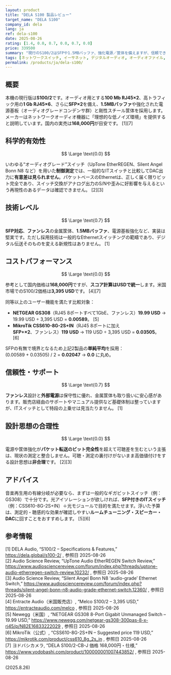```yaml
---
layout: product
title: "DELA S100 製品レビュー"
target_name: "DELA S100"
company_id: dela
lang: ja
ref: dela-s100
date: 2025-08-26
rating: [1.4, 0.0, 0.7, 0.0, 0.7, 0.0]
price: 339500
summary: "現行のS100/2はSFPや1.5MBバッファ、強化電源／筐体を備えますが、信頼できる測定では標準スイッチに対する音質上の優位は確認できません。実用同等のITスイッチが桁違いに安価であるため、価格に対する説得力は極めて低いです。"
tags: [ネットワークスイッチ, イーサネット, デジタルオーディオ, オーディオファイル, 日本]
permalink: /products/ja/dela-s100/
---
```


## 概要

本機の現行版は**S100/2**です。オーディオ用とする**100 Mb RJ45×2**、高トラフィック用の**1 Gb RJ45×6**、さらに**SFP×2**を備え、**1.5MBバッファ**や強化された電源基板（オーディオグレードコンデンサ群）と剛性スチール筐体を採用します。メーカーはネットワークオーディオ機器に「理想的な低ノイズ環境」を提供すると説明しています。国内の実売は**168,000円**が目安です。 [1][7]

## 科学的有効性

$$ \Large \text{0.0} $$

いわゆる“オーディオグレード”スイッチ（UpTone EtherREGEN、Silent Angel Bonn N8 など）を用いた**制御測定**では、一般的なITスイッチと比較してDAC出力に**有意差は見られません**。パケットベースのEthernetは、正しく届く限りビット完全であり、スイッチ交換がアナログ出力のS/Nや歪みに好影響を与えるという再現性のあるデータは確認できません。 [2][3]

## 技術レベル

$$ \Large \text{0.7} $$

**SFP対応**、**ファンレス**の金属筐体、**1.5MBバッファ**、電源基板強化など、実装は堅実です。ただし採用技術は一般的なEthernetスイッチングの範疇であり、デジタル伝送そのものを変える新規性はありません。 [1]

## コストパフォーマンス

$$ \Large \text{0.0} $$

参考として国内価格は**168,000円**ですが、**スコア計算はUSDで統一**します。米国市場でのS100/2価格は**3,395 USD**です。 [4][7]

同等以上のユーザー機能を満たす比較対象：

- **NETGEAR GS308**（RJ45 8ポートすべて1GbE、ファンレス）**19.99 USD** → 19.99 USD ÷ 3,395 USD = **0.00589**。 [5]  
- **MikroTik CSS610-8G-2S+IN**（RJ45 8ポートに加え**SFP+×2**、ファンレス）**119 USD** → 119 USD ÷ 3,395 USD = **0.03505**。 [6]

SFPの有無で境界となるため上記2製品の**単純平均**を採用：  
(0.00589 + 0.03505) / 2 = **0.02047** → **0.0** に丸め。

## 信頼性・サポート

$$ \Large \text{0.7} $$

**ファンレス**設計と**外部電源**は保守性に優れ、金属筐体も取り扱いに安心感があります。販売店経由のサポートやマニュアル提供など基礎体制は整っていますが、ITスイッチとして特段の上乗せは見当たりません。 [1]

## 設計思想の合理性

$$ \Large \text{0.0} $$

電源や筐体強化が**パケット転送のビット完全性**を超えて可聴差を生むという主張は、現状の測定と整合しません。可聴・測定の裏付けがないまま高価値付けをする設計思想は**非合理**です。 [2][3]

## アドバイス

音楽再生用の有線分岐が必要なら、まずは一般的なギガビットスイッチ（例：GS308）で十分です。光アイソレーションが欲しければ、**SFP付きのITスイッチ**（例：CSS610-8G-2S+IN）＋光モジュールで目的を満たせます。浮いた予算は、測定的・聴感的な効果が確認しやすい**ルームチューニング・スピーカー・DAC**に回すことをおすすめします。 [5][6]

## 参考情報

[1] DELA Audio, “S100/2 – Specifications & Features,” https://dela.global/s100-2/ , 参照日 2025-08-26  
[2] Audio Science Review, “UpTone Audio EtherREGEN Switch Review,” https://www.audiosciencereview.com/forum/index.php?threads/uptone-audio-etherregen-switch-review.10232/ , 参照日 2025-08-26  
[3] Audio Science Review, “Silent Angel Bonn N8 ‘audio-grade’ Ethernet Switch,” https://www.audiosciencereview.com/forum/index.php?threads/silent-angel-bonn-n8-audio-grade-ethernet-switch.12360/ , 参照日 2025-08-26  
[4] Entracte Audio（米国販売店）, “Melco S100/2 – 3,395 USD,” https://entracteaudio.com/melco , 参照日 2025-08-26  
[5] Newegg（米国）, “NETGEAR GS308 8-Port Gigabit Unmanaged Switch – 19.99 USD,” https://www.newegg.com/netgear-gs308-300pas-8-x-rj45/p/N82E16833222029 , 参照日 2025-08-26  
[6] MikroTik（公式）, “CSS610-8G-2S+IN – Suggested price 119 USD,” https://mikrotik.com/product/css610_8g_2s_in , 参照日 2025-08-26  
[7] ヨドバシカメラ, “DELA S100/2-CB-J 価格 168,000円・仕様,” https://www.yodobashi.com/product/100000001007443852/ , 参照日 2025-08-26

(2025.8.26)

